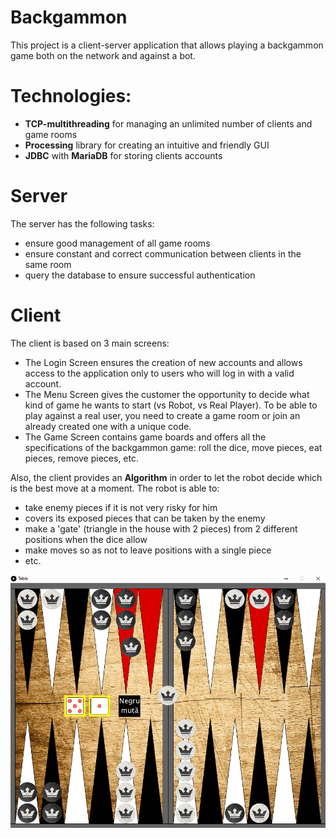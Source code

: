 # Backgammon

This project is a client-server application that allows playing a backgammon game both on the network and against a bot.

# Technologies:

 - <b>TCP-multithreading</b> for managing an unlimited number of clients and game rooms
 - <b>Processing</b> library for creating an intuitive and friendly GUI
 - <b>JDBC</b> with <b>MariaDB</b> for storing clients accounts

# Server
The server has the following tasks:
 - ensure good management of all game rooms 
 - ensure constant and correct communication between clients in the same room
 - query the database to ensure successful authentication

# Client
The client is based on 3 main screens:
 - The Login Screen ensures the creation of new accounts and allows access to the application only to users who will log in with a valid account.
 - The Menu Screen gives the customer the opportunity to decide what kind of game he wants to start (vs Robot, vs Real Player). To be able to play against a real user, you need to create a game room or join an already created one with a unique code.
 - The Game Screen contains game boards and offers all the specifications of the backgammon game: roll the dice, move pieces, eat pieces, remove pieces, etc.

Also, the client provides an <b>Algorithm</b> in order to let the robot decide which is the best move at a moment. The robot is able to:
 - take enemy pieces if it is not very risky for him
 - covers its exposed pieces that can be taken by the enemy
 - make a 'gate' (triangle in the house with 2 pieces) from 2 different positions when the dice allow
 - make moves so as not to leave positions with a single piece
 - etc.

<img src="https://github.com/andreihaivas6/Tables/blob/main/Table/q1.png">



